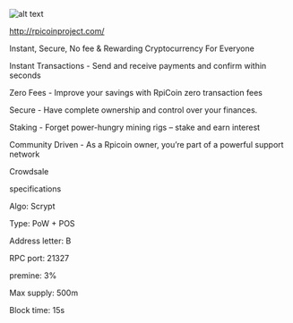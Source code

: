 ![alt text](https://i.imgur.com/BdjuuqJ.png)

http://rpicoinproject.com/

Instant, Secure, No fee & Rewarding Cryptocurrency For Everyone

Instant Transactions - Send and receive payments and confirm within seconds

Zero Fees - Improve your savings with RpiCoin zero transaction fees

Secure - Have complete ownership and control over your finances.

Staking - Forget power-hungry mining rigs – stake and earn interest

Community Driven - As a Rpicoin owner, you’re part of a powerful support network

Crowdsale

specifications

Algo: Scrypt

Type: PoW + POS

Address letter: B

RPC port: 21327

premine: 3%

Max supply: 500m

Block time: 15s
